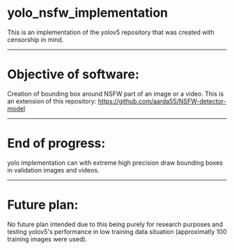 # yolo_nsfw_implementation
This is an implementation of the yolov5 repository that was created with censorship in mind.

--------------------------------------------------------------------------------------

# Objective of software:

Creation of bounding box around NSFW part of an image or a video. This is an extension of this repository: https://github.com/aarda55/NSFW-detector-model

--------------------------------------------------------------------------------------

# End of progress:

yolo implementation can with extreme high precision draw bounding boxes in validation images and videos.

--------------------------------------------------------------------------------------

# Future plan:

No future plan intended due to this being purely for research purposes and testing yolov5's performance in low training data situation (approximatly 100 training images were used).
